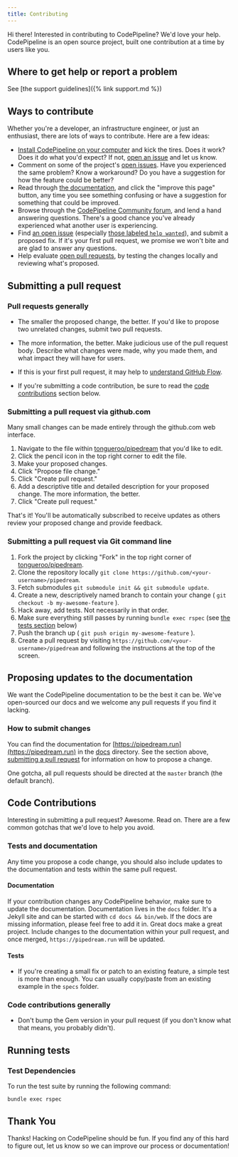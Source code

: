 ```yaml
---
title: Contributing
---
```


Hi there! Interested in contributing to CodePipeline? We'd love your help. CodePipeline is an open source project, built one contribution at a time by users like you.

## Where to get help or report a problem

See [the support guidelines]({% link support.md %})

## Ways to contribute

Whether you're a developer, an infrastructure engineer, or just an enthusiast, there are lots of ways to contribute. Here are a few ideas:

* [Install CodePipeline on your computer](https://https://pipedream.run/docs/install/) and kick the tires. Does it work? Does it do what you'd expect? If not, [open an issue](https://github.com/tongueroo/pipedream/issues/new/choose) and let us know.
* Comment on some of the project's [open issues](https://github.com/tongueroo/pipedream/issues). Have you experienced the same problem? Know a workaround? Do you have a suggestion for how the feature could be better?
* Read through [the documentation](https://https://pipedream.run/docs/), and click the "improve this page" button, any time you see something confusing or have a suggestion for something that could be improved.
* Browse through the [CodePipeline Community forum](https://community.https://pipedream.run), and lend a hand answering questions. There's a good chance you've already experienced what another user is experiencing.
* Find [an open issue](https://github.com/tongueroo/pipedream/issues) (especially [those labeled `help wanted`](https://github.com/tongueroo/pipedream/issues?q=is%3Aissue+is%3Aopen+label%3A%22help+wanted%22)), and submit a proposed fix. If it's your first pull request, we promise we won't bite and are glad to answer any questions.
* Help evaluate [open pull requests](https://github.com/tongueroo/pipedream/pulls), by testing the changes locally and reviewing what's proposed.

## Submitting a pull request

### Pull requests generally

* The smaller the proposed change, the better. If you'd like to propose two unrelated changes, submit two pull requests.

* The more information, the better. Make judicious use of the pull request body. Describe what changes were made, why you made them, and what impact they will have for users.

* If this is your first pull request, it may help to [understand GitHub Flow](https://guides.github.com/introduction/flow/).

* If you're submitting a code contribution, be sure to read the [code contributions](#code-contributions) section below.

### Submitting a pull request via github.com

Many small changes can be made entirely through the github.com web interface.

1. Navigate to the file within [tongueroo/pipedream](https://github.com/tongueroo/pipedream) that you'd like to edit.
2. Click the pencil icon in the top right corner to edit the file.
3. Make your proposed changes.
4. Click "Propose file change."
5. Click "Create pull request."
6. Add a descriptive title and detailed description for your proposed change. The more information, the better.
7. Click "Create pull request."

That's it! You'll be automatically subscribed to receive updates as others review your proposed change and provide feedback.

### Submitting a pull request via Git command line

1. Fork the project by clicking "Fork" in the top right corner of [tongueroo/pipedream](https://github.com/tongueroo/pipedream).
2. Clone the repository locally `git clone https://github.com/<your-username>/pipedream`.
3. Fetch submodules `git submodule init && git submodule update`.
4. Create a new, descriptively named branch to contain your change ( `git checkout -b my-awesome-feature` ).
5. Hack away, add tests. Not necessarily in that order.
6. Make sure everything still passes by running `bundle exec rspec` (see [the tests section](#running-tests-locally) below)
7. Push the branch up ( `git push origin my-awesome-feature` ).
8. Create a pull request by visiting `https://github.com/<your-username>/pipedream` and following the instructions at the top of the screen.

## Proposing updates to the documentation

We want the CodePipeline documentation to be the best it can be. We've open-sourced our docs and we welcome any pull requests if you find it lacking.

### How to submit changes

You can find the documentation for [https://pipedream.run](https://pipedream.run) in the [docs](https://github.com/tongueroo/pipedream/tree/master/docs) directory. See the section above, [submitting a pull request](#submitting-a-pull-request) for information on how to propose a change.

One gotcha, all pull requests should be directed at the `master` branch (the default branch).

## Code Contributions

Interesting in submitting a pull request? Awesome. Read on. There are a few common gotchas that we'd love to help you avoid.

### Tests and documentation

Any time you propose a code change, you should also include updates to the documentation and tests within the same pull request.

#### Documentation

If your contribution changes any CodePipeline behavior, make sure to update the documentation. Documentation lives in the `docs` folder.  It's a Jekyll site and can be started with `cd docs && bin/web`. If the docs are missing information, please feel free to add it in. Great docs make a great project. Include changes to the documentation within your pull request, and once merged, `https://pipedream.run` will be updated.

#### Tests

* If you're creating a small fix or patch to an existing feature, a simple test is more than enough. You can usually copy/paste from an existing example in the `specs` folder.

### Code contributions generally

* Don't bump the Gem version in your pull request (if you don't know what that means, you probably didn't).

## Running tests

### Test Dependencies

To run the test suite by running the following command:

    bundle exec rspec

## Thank You

Thanks! Hacking on CodePipeline should be fun. If you find any of this hard to figure out, let us know so we can improve our process or documentation!